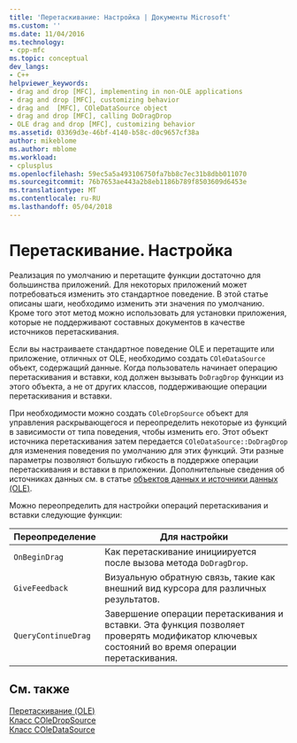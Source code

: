 ```yaml
---
title: 'Перетаскивание: Настройка | Документы Microsoft'
ms.custom: ''
ms.date: 11/04/2016
ms.technology:
- cpp-mfc
ms.topic: conceptual
dev_langs:
- C++
helpviewer_keywords:
- drag and drop [MFC], implementing in non-OLE applications
- drag and drop [MFC], customizing behavior
- drag and  [MFC], COleDataSource object
- drag and drop [MFC], calling DoDragDrop
- OLE drag and drop [MFC], customizing behavior
ms.assetid: 03369d3e-46bf-4140-b58c-d0c9657cf38a
author: mikeblome
ms.author: mblome
ms.workload:
- cplusplus
ms.openlocfilehash: 59ec5a5a493106750fa7bb8c7ec31b8dbb011070
ms.sourcegitcommit: 76b7653ae443a2b8eb1186b789f8503609d6453e
ms.translationtype: MT
ms.contentlocale: ru-RU
ms.lasthandoff: 05/04/2018
---
```

# <a name="drag-and-drop-customizing"></a>Перетаскивание. Настройка
Реализация по умолчанию и перетащите функции достаточно для большинства приложений. Для некоторых приложений может потребоваться изменить это стандартное поведение. В этой статье описаны шаги, необходимо изменить эти значения по умолчанию. Кроме того этот метод можно использовать для установки приложения, которые не поддерживают составных документов в качестве источников перетаскивания.  
  
 Если вы настраиваете стандартное поведение OLE и перетащите или приложение, отличных от OLE, необходимо создать `COleDataSource` объект, содержащий данные. Когда пользователь начинает операцию перетаскивания и вставки, код должен вызывать `DoDragDrop` функции из этого объекта, а не от других классов, поддерживающие операции перетаскивания и вставки.  
  
 При необходимости можно создать `COleDropSource` объект для управления раскрывающегося и переопределить некоторые из функций в зависимости от типа поведения, чтобы изменить его. Этот объект источника перетаскивания затем передается `COleDataSource::DoDragDrop` для изменения поведения по умолчанию для этих функций. Эти разные параметры позволяют большую гибкость в поддержке операции перетаскивания и вставки в приложении. Дополнительные сведения об источниках данных см. в статье [объектов данных и источники данных (OLE)](../mfc/data-objects-and-data-sources-ole.md).  
  
 Можно переопределить для настройки операций перетаскивания и вставки следующие функции:  
  
|Переопределение|Для настройки|  
|--------------|------------------|  
|`OnBeginDrag`|Как перетаскивание инициируется после вызова метода `DoDragDrop`.|  
|`GiveFeedback`|Визуальную обратную связь, такие как внешний вид курсора для различных результатов.|  
|`QueryContinueDrag`|Завершение операции перетаскивания и вставки. Эта функция позволяет проверять модификатор ключевых состояний во время операции перетаскивания.|  
  
## <a name="see-also"></a>См. также  
 [Перетаскивание (OLE)](../mfc/drag-and-drop-ole.md)   
 [Класс COleDropSource](../mfc/reference/coledropsource-class.md)   
 [Класс COleDataSource](../mfc/reference/coledatasource-class.md)
